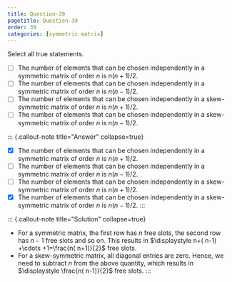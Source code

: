 ```yaml
---
title: Question-39
pagetitle: Question-39
order: 39
categories: [symmetric matrix]
---
```


Select all true statements.

- [ ] The number of elements that can be chosen independently in a symmetric matrix of order $\displaystyle n$ is $\displaystyle n( n+1) /2$.
- [ ] The number of elements that can be chosen independently in a symmetric matrix of order $\displaystyle n$ is $\displaystyle n( n-1) /2$.
- [ ] The number of elements that can be chosen independently in a skew-symmetric matrix of order $\displaystyle n$ is $\displaystyle n( n+1) /2$.
- [ ] The number of elements that can be chosen independently in a skew-symmetric matrix of order $\displaystyle n$ is $\displaystyle n( n-1) /2$.

::: {.callout-note title="Answer" collapse=true}
- [x] The number of elements that can be chosen independently in a symmetric matrix of order $\displaystyle n$ is $\displaystyle n( n+1) /2$.
- [ ] The number of elements that can be chosen independently in a symmetric matrix of order $\displaystyle n$ is $\displaystyle n( n-1) /2$.
- [ ] The number of elements that can be chosen independently in a skew-symmetric matrix of order $\displaystyle n$ is $\displaystyle n( n+1) /2$.
- [x] The number of elements that can be chosen independently in a skew-symmetric matrix of order $\displaystyle n$ is $\displaystyle n( n-1) /2$.
:::

::: {.callout-note title="Solution" collapse=true}
- For a symmetric matrix, the first row has $\displaystyle n$ free slots, the second row has $\displaystyle n-1$ free slots and so on. This results in $\displaystyle n+( n-1) +\cdots +1=\frac{n( n+1)}{2}$ free slots. 
- For a skew-symmetric matrix, all diagonal entries are zero. Hence, we need to subtract $\displaystyle n$ from the above quantity, which results in $\displaystyle \frac{n( n-1)}{2}$ free slots.
:::